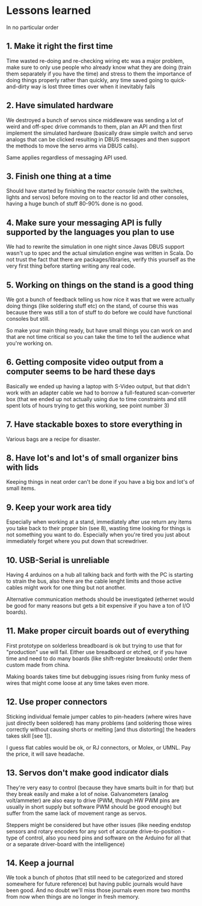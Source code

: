 # Lessons learned

In no particular order

## 1. Make it right the first time

Time wasted re-doing and re-checking wiring etc was a major problem, make sure to only
use people who already know what they are doing (train them separately if you have the time) and stress
to them the importance of doing things properly rather than quickly, any time saved going to quick-and-dirty
way is lost three times over when it inevitably fails

## 2. Have simulated hardware

We destroyed a bunch of servos since middleware was sending a lot of weird and off-spec drive commands to them, plan an
API and then first implement the simulated hardware (basically draw simple switch and servo analogs that can be clicked 
resulting in DBUS messages and then support the methods to move the servo arms via DBUS calls).

Same applies regardless of messaging API used.

## 3. Finish one thing at a time

Should have started by finishing the reactor console (with the switches, lights and servos) before moving on to the reactor lid
and other consoles, having a huge bunch of stuff 80-90% done is no good.

## 4. Make sure your messaging API is fully supported by the languages you plan to use

We had to rewrite the simulation in one night since Javas DBUS support wasn't up to spec and the actual
simulation engine was written in Scala. Do not trust the fact that there are packages/libraries, verify this
yourself as the very first thing before starting writing any real code.

## 5. Working on things on the stand is a good thing

We got a bunch of feedback telling us how nice it was that we were actually doing things (like soldering stuff etc)
on the stand, of course this was because there was still a ton of stuff to do before we could have functional consoles
but still. 

So make your main thing ready, but have small things you can work on and that are not time critical so you can take the
time to tell the audience what you're working on.

## 6. Getting composite video output from a computer seems to be hard these days

Basically we ended up having a laptop with S-Video output, but that didn't work with an adapter cable
we had to borrow a full-featured scan-converter box (that we ended up not actually using due to time constraints and still
spent lots of hours trying to get this working, see point number 3)

## 7. Have stackable boxes to store everything in

Various bags are a recipe for disaster.

## 8. Have lot's and lot's of small organizer bins with lids

Keeping things in neat order can't be done if you have a big box and lot's of small items.

## 9. Keep your work area tidy

Especially when working at a stand, immediately after use return any items you take back to their
proper bin (see 8), wasting time looking for things is not something you want to do. Especially when
you're tired you just about immediately forget where you put down that screwdriver.

## 10. USB-Serial is unreliable

Having 4 arduinos on a hub all talking back and forth with the PC is starting to strain the bus, also there are the
cable lenght limits and those active cables might work for one thing but not another.

Alternative communication methods should be investigated (ethernet would be good for many reasons but gets
a bit expensive if you have a ton of I/O boards).

## 11. Make proper circuit boards out of everything

First prototype on solderless breadboard is ok but trying to use that for "production" use will fail. Either
use breadboard or etched, or if you have time and need to do many boards (like shift-register breakouts) order them 
custom made from china.

Making boards takes time but debugging issues rising from funky mess of wires that might come loose at any time takes even more.

## 12. Use proper connectors

Sticking individual female jumper cables to pin-headers (where wires have just directly been soldered) has
many problems (and soldering those wires correctly without causing shorts or melting [and thus distorting] 
the headers takes skill [see 1]).

I guess flat cables would be ok, or RJ connectors, or Molex, or UMNL. Pay the price, it will save headache.

## 13. Servos don't make good indicator dials

They're very easy to control (because they have smarts built in for that) but they break easily and make a lot
of noise. Galvanometers (analog volt/ammeter) are also easy to drive (PWM, though HW PWM pins are usually in short
supply but software PWM should be good enough) but suffer from the same lack of movement range as servos.

Steppers might be considered but have other issues (like needing endstop sensors and rotary encoders for any sort of accurate drive-to-position
-type of control, also you need pins and software on the Arduino for all that or a separate driver-board with the intelligence)

## 14. Keep a journal

We took a bunch of photos (that still need to be categorized and stored somewhere for future reference) but having public journals
would have been good. And no doubt we'll miss those journals even more two months from now when things are no longer in fresh memory.

